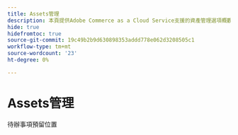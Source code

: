 ```yaml
---
title: Assets管理
description: 本頁提供Adobe Commerce as a Cloud Service支援的資產管理選項概觀。
hide: true
hidefromtoc: true
source-git-commit: 19c49b2b9d630898353addd778e062d3208505c1
workflow-type: tm+mt
source-wordcount: '23'
ht-degree: 0%

---
```



# Assets管理

待辦事項預留位置
